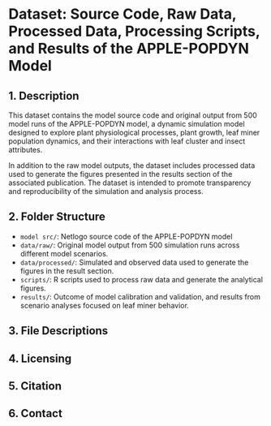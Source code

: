 # Dataset: Source Code, Raw Data, Processed Data, Processing Scripts, and Results of the APPLE-POPDYN Model

## 1. Description

This dataset contains the model source code and original output from 500 model runs of the APPLE-POPDYN model, a dynamic simulation model designed to explore plant physiological processes, plant growth, leaf miner population dynamics, and their interactions with leaf cluster and insect attributes.

In addition to the raw model outputs, the dataset includes processed data used to generate the figures presented in the results section of the associated publication. The dataset is intended to promote transparency and reproducibility of the simulation and analysis process.

## 2. Folder Structure

- `model src/`: Netlogo source code of the APPLE-POPDYN model
- `data/raw/`: Original model output from 500 simulation runs across different model scenarios.
- `data/processed/`: Simulated and observed data used to generate the figures in the result section.
- `scripts/`: R scripts used to process raw data and generate the analytical figures.
- `results/`: Outcome of model calibration and validation, and results from scenario analyses focused on leaf miner behavior.

## 3. File Descriptions

## 4. Licensing

## 5. Citation

## 6. Contact
